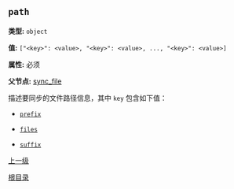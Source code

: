 `path`
----------

**类型:** `object`

**值:** `["<key>": <value>, "<key>": <value>, ..., "<key>": <value>]`

**属性:** 必须

**父节点:** [sync_file](sync_file.md)

描述要同步的文件路径信息，其中 `key` 包含如下值：

- [`prefix`](prefix.md)

- [`files`](files.md)

- [`suffix`](suffix.md)

[上一级](../sync.md)

[根目录](../../index.md)